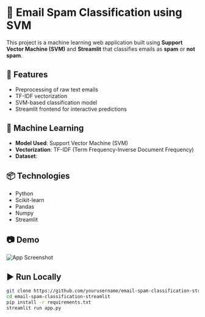 # 📧 Email Spam Classification using SVM

This project is a machine learning web application built using **Support Vector Machine (SVM)** and **Streamlit** that classifies emails as **spam** or **not spam**.

## 🚀 Features
- Preprocessing of raw text emails
- TF-IDF vectorization
- SVM-based classification model
- Streamlit frontend for interactive predictions

## 🧠 Machine Learning
- **Model Used**: Support Vector Machine (SVM)
- **Vectorization**: TF-IDF (Term Frequency-Inverse Document Frequency)
- **Dataset**: 

## 📦 Technologies
- Python
- Scikit-learn
- Pandas
- Numpy
- Streamlit

## 📷 Demo
![App Screenshot](screenshots/spam-classifier.png) <!-- Add a screenshot in a 'screenshots' folder -->

## ▶️ Run Locally
```bash
git clone https://github.com/yourusername/email-spam-classification-streamlit.git
cd email-spam-classification-streamlit
pip install -r requirements.txt
streamlit run app.py
